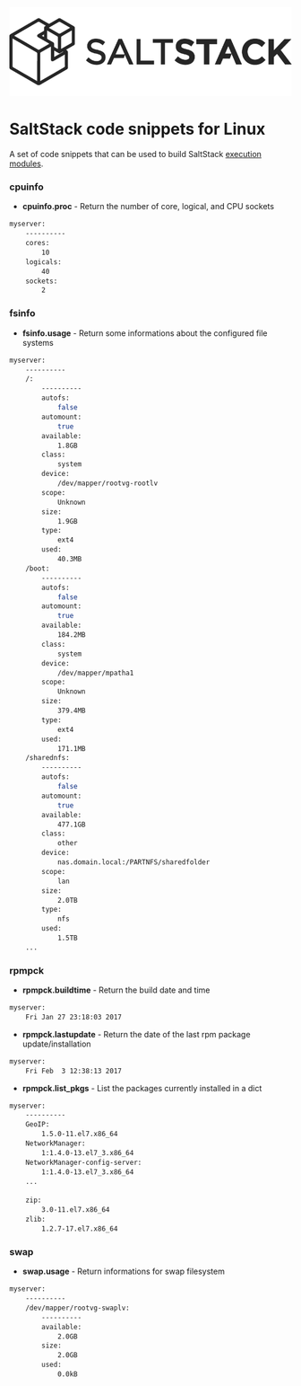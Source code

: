 ![](images/saltstack_horizontal_dark.png?raw=true)

# SaltStack code snippets for Linux

A set of code snippets that can be used to build SaltStack [execution modules][saltstackexec].

### cpuinfo
 * __cpuinfo.proc__ - Return the number of core, logical, and CPU sockets

```bash
myserver:
    ----------
    cores:
        10
    logicals:
        40
    sockets:
        2
```

### fsinfo
  * __fsinfo.usage__ - Return some informations about the configured file systems
```bash
myserver:
    ----------
    /:
        ----------
        autofs:
            false
        automount:
            true
        available:
            1.8GB
        class:
            system
        device:
            /dev/mapper/rootvg-rootlv
        scope:
            Unknown
        size:
            1.9GB
        type:
            ext4
        used:
            40.3MB
    /boot:
        ----------
        autofs:
            false
        automount:
            true
        available:
            184.2MB
        class:
            system
        device:
            /dev/mapper/mpatha1
        scope:
            Unknown
        size:
            379.4MB
        type:
            ext4
        used:
            171.1MB
    /sharednfs:
        ----------
        autofs:
            false
        automount:
            true
        available:
            477.1GB
        class:
            other
        device:
            nas.domain.local:/PARTNFS/sharedfolder
        scope:
            lan
        size:
            2.0TB
        type:
            nfs
        used:
            1.5TB
    ...
```

### rpmpck
  * __rpmpck.buildtime__ - Return the build date and time
```bash
myserver:
    Fri Jan 27 23:18:03 2017
```

  * __rpmpck.lastupdate__ - Return the date of the last rpm package update/installation
```bash
myserver:
    Fri Feb  3 12:38:13 2017
```

  * __rpmpck.list_pkgs__ - List the packages currently installed in a dict
```bash
myserver:
    ----------
    GeoIP:
        1.5.0-11.el7.x86_64
    NetworkManager:
        1:1.4.0-13.el7_3.x86_64
    NetworkManager-config-server:
        1:1.4.0-13.el7_3.x86_64
    ...
 
    zip:
        3.0-11.el7.x86_64
    zlib:
        1.2.7-17.el7.x86_64

```

### swap

  * __swap.usage__ - Return informations for swap filesystem

```bash
myserver:
    ----------
    /dev/mapper/rootvg-swaplv:
        ----------
        available:
            2.0GB
        size:
            2.0GB
        used:
            0.0kB
```

[saltstackexec]: https://docs.saltstack.com/en/latest/ref/modules/
